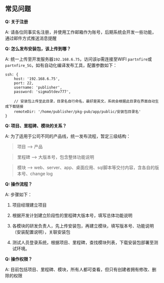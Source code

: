 ## 常见问题

**Q: 关于注册**

A: 请各位同事实名注册，并使用工作邮箱作为账号，后期系统会开发一些功能，通过邮件方式推送消息提醒

**Q: 怎么发布安装包，该上传到哪？**

A: 统一上传至开发服务器`192.168.6.75`，访问该ip需连接至WIFI `partnfire`或`partnfire_5G`，如有自动化编译发布工具，配置参数如下：
```
ssh: {
    host: '192.168.6.75',
    port: 22,
    username: 'publisher',
    password: 'sigma5tdev777',

    // 安装包上传至此目录，目录名自行命名，最好是英文，系统会根据此目录在界面自动生成下载链接
    remoteDir: '/home/publisher/pkg-pub/app/public/安装包目录名'
}
```

**Q: 项目、里程碑、模块的关系？**

A: 为了适用于公司不同的产品线，统一发布流程，暂定三级结构：

> 项目 --> 产品

> 里程碑 --> 大版本号，包含整体功能说明

> 模块 --> web、server、app、桌面应用、sql脚本等交付内容，含各自的版本号、change log

**Q: 操作流程？**

A: 步骤如下：

1. 项目经理建立项目

2. 根据开发计划建立阶段性的里程碑大版本号，填写总体功能说明

3. 各模块的研发负责人，先上传安装包，再建立模块，填写版本号、功能说明（安装配置说明），关联安装包

4. 测试人员登录系统，根据项目、里程碑，查找模块列表，下载安装包部署至测试环境。

**Q: 操作权限？**

A: 目前包括项目、里程碑、模块，所有人都可查看，但只有创建者拥有修改、删除的权限
